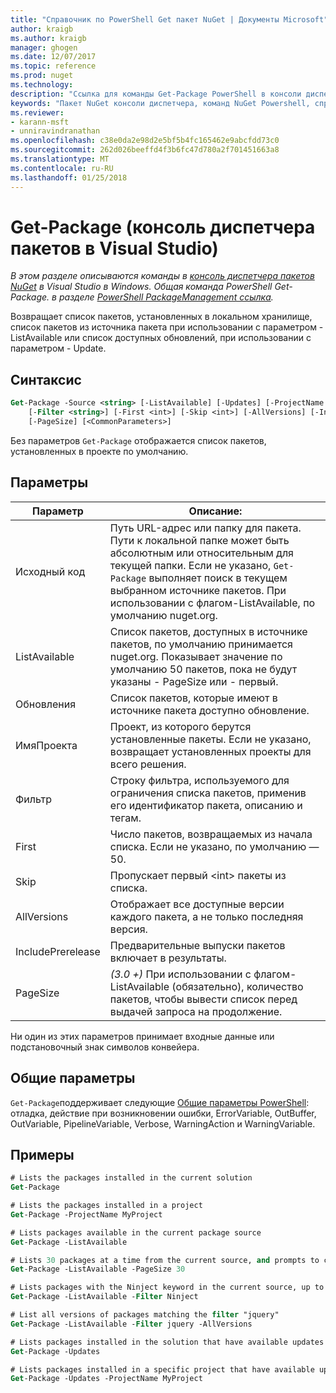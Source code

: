 ```yaml
---
title: "Справочник по PowerShell Get пакет NuGet | Документы Microsoft"
author: kraigb
ms.author: kraigb
manager: ghogen
ms.date: 12/07/2017
ms.topic: reference
ms.prod: nuget
ms.technology: 
description: "Ссылка для команды Get-Package PowerShell в консоли диспетчера пакетов NuGet в Visual Studio."
keywords: "Пакет NuGet консоли диспетчера, команд NuGet Powershell, справочник по NuGet Powershell, Get-Package"
ms.reviewer:
- karann-msft
- unniravindranathan
ms.openlocfilehash: c38e0da2e98d2e5bf5b4fc165462e9abcfdd73c0
ms.sourcegitcommit: 262d026beeffd4f3b6fc47d780a2f701451663a8
ms.translationtype: MT
ms.contentlocale: ru-RU
ms.lasthandoff: 01/25/2018
---
```

# <a name="get-package-package-manager-console-in-visual-studio"></a>Get-Package (консоль диспетчера пакетов в Visual Studio)

*В этом разделе описываются команды в [консоль диспетчера пакетов NuGet](Package-Manager-Console.md) в Visual Studio в Windows. Общая команда PowerShell Get-Package. в разделе [PowerShell PackageManagement ссылка](/powershell/module/packagemanagement/?view=powershell-6).*

Возвращает список пакетов, установленных в локальном хранилище, список пакетов из источника пакета при использовании с параметром - ListAvailable или список доступных обновлений, при использовании с параметром - Update.

## <a name="syntax"></a>Синтаксис

```ps
Get-Package -Source <string> [-ListAvailable] [-Updates] [-ProjectName <string>]
    [-Filter <string>] [-First <int>] [-Skip <int>] [-AllVersions] [-IncludePrerelease]
    [-PageSize] [<CommonParameters>]
```

Без параметров `Get-Package` отображается список пакетов, установленных в проекте по умолчанию.

## <a name="parameters"></a>Параметры

| Параметр | Описание: |
| --- | --- |
| Исходный код | Путь URL-адрес или папку для пакета. Пути к локальной папке может быть абсолютным или относительным для текущей папки. Если не указано, `Get-Package` выполняет поиск в текущем выбранном источнике пакетов. При использовании с флагом-ListAvailable, по умолчанию nuget.org. |
| ListAvailable | Список пакетов, доступных в источнике пакетов, по умолчанию принимается nuget.org. Показывает значение по умолчанию 50 пакетов, пока не будут указаны - PageSize или - первый. |
| Обновления | Список пакетов, которые имеют в источнике пакета доступно обновление. |
| ИмяПроекта | Проект, из которого берутся установленные пакеты. Если не указано, возвращает установленных проекты для всего решения. |
| Фильтр | Строку фильтра, используемого для ограничения списка пакетов, применив его идентификатор пакета, описанию и тегам. |
| First | Число пакетов, возвращаемых из начала списка. Если не указано, по умолчанию — 50. |
| Skip | Пропускает первый &lt;int&gt; пакеты из списка.  |
| AllVersions | Отображает все доступные версии каждого пакета, а не только последняя версия. |
| IncludePrerelease | Предварительные выпуски пакетов включает в результаты. |
| PageSize | *(3.0 +)*  При использовании с флагом-ListAvailable (обязательно), количество пакетов, чтобы вывести список перед выдачей запроса на продолжение. |

Ни один из этих параметров принимает входные данные или подстановочный знак символов конвейера.

## <a name="common-parameters"></a>Общие параметры

`Get-Package`поддерживает следующие [Общие параметры PowerShell](http://go.microsoft.com/fwlink/?LinkID=113216): отладка, действие при возникновении ошибки, ErrorVariable, OutBuffer, OutVariable, PipelineVariable, Verbose, WarningAction и WarningVariable.

## <a name="examples"></a>Примеры

```ps
# Lists the packages installed in the current solution
Get-Package

# Lists the packages installed in a project
Get-Package -ProjectName MyProject

# Lists packages available in the current package source
Get-Package -ListAvailable

# Lists 30 packages at a time from the current source, and prompts to continue if more are available
Get-Package -ListAvailable -PageSize 30

# Lists packages with the Ninject keyword in the current source, up to 50
Get-Package -ListAvailable -Filter Ninject

# List all versions of packages matching the filter "jquery"
Get-Package -ListAvailable -Filter jquery -AllVersions

# Lists packages installed in the solution that have available updates
Get-Package -Updates

# Lists packages installed in a specific project that have available updates
Get-Package -Updates -ProjectName MyProject
```
